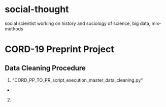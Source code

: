 # social-thought
social scientist working on history and sociology of science, big data, mix-methods

#  CORD-19 Preprint Project

## Data Cleaning Procedure

1. "CORD_PP_TO_PR_script_execution_master_data_cleaning.py"

*

2.
